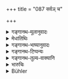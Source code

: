 +++
title = "087 सर्वञ् च"

+++

<details><summary>गङ्गानथ-मूलानुवादः</summary>

Every kind of woven article dyed (red) as well as that made of hemp, silk or wool, even when not dyed red; and also fruits and roots and medicinal herbs.—(87)
</details>

<details><summary>मेधातिथिः</summary>

**तान्तवं** तन्तुनिर्मितं वस्त्रपटबृहतिकादि । **रक्तं** लोहितम् । लोहिते वर्णे रक्तशब्दः प्रसिद्धतरः । तथा हि रक्तो गौर् लोहित उच्यते, यद्य् अपि शुक्लस्य वर्णान्तरापादनम् अपि रञ्जेर् अर्थः।  **शाणक्षौमाविकान्य्** अरक्तान्य् अपि । यत् आह- **अपि चेत् स्युर् अरक्तानि** । शिष्टं प्रसिद्धम् ॥ १०.८७ ॥
</details>

<details><summary>गङ्गानथ-भाष्यानुवादः</summary>

‘*Woven article*’—Things made of cotton yarns; *i.e*., doth, wrapper and so forth.

‘*Rakta*’—*i.e., red*; the word ‘*rakta*’ is known as denoting the *red* colour more than the others; *e.g*., it is only the *ruddy* bull that is called ‘*rakta*.’ Though what the root ‘*rañj*’ (*to dye*) denotes is only the imparting of some sort of *colour* to what is white. Hempen, silken and woollen articles,—even when not dyed. The rest is clear.—(47)
</details>

<details><summary>गङ्गानथ-टिप्पन्यः</summary>

This verse is quoted in *Madanapārijāta*, (p. 232), which adds that ‘*vyapoheta*’ of the preceding verse is to be construed with all that follows;—in *Mitākṣarā*, (3.38);—and in *Saṃskāramayūkha*, (p. 123), which says that ‘all these should not be sold.’
</details>

<details><summary>गङ्गानथ-तुल्य-वाक्यानि</summary>

**(verses 10.85-93)  
**

See Comparative notes for [Verse 10.85].
</details>

<details><summary>भारुचिः</summary>

शाणादीनाम् अरक्तार्थ आरम्भः । तथौषधयो ऽविक्रेयाः ॥ १०.८७ ॥
</details>

<details><summary>Bühler</summary>

087	All dyed cloth, as well as cloth made of hemp, or flax, or wool, even though they be not dyed, fruit, roots, and (medical) herbs
</details>
